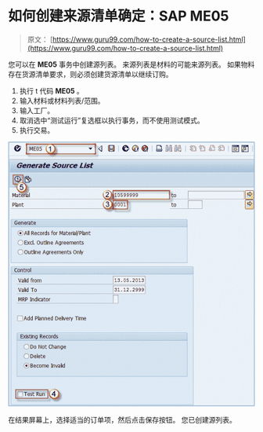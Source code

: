 # 如何创建来源清单确定：SAP ME05

> 原文： [https://www.guru99.com/how-to-create-a-source-list.html](https://www.guru99.com/how-to-create-a-source-list.html)

您可以在 **ME05** 事务中创建源列表。 来源列表是材料的可能来源列表。 如果物料存在货源清单要求，则必须创建货源清单以继续订购。

1.  执行 t 代码 **ME05** 。
2.  输入材料或材料列表/范围。
3.  输入工厂。
4.  取消选中“测试运行”复选框以执行事务，而不使用测试模式。
5.  执行交易。

![How to Create a Source List Determination: SAP ME05](img/31ed7678e650ed72974bf4f91d1d1fde.png)

在结果屏幕上，选择适当的订单项，然后点击保存按钮。 您已创建源列表。